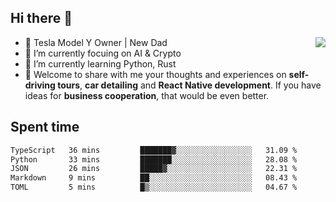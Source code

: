 ## Hi there 👋
<img align="right" src="https://github-readme-stats.vercel.app/api?username=ljunb&show_icons=true&icon_color=CE1D2D&text_color=718096&bg_color=00000000&hide_title=true&hide_border=true" />

- 🚗 Tesla Model Y Owner | New Dad
- 🔭 I’m currently focuing on AI & Crypto
- 🌱 I’m currently learning Python, Rust
- 💬 Welcome to share with me your thoughts and experiences on **self-driving tours**, **car detailing** and **React Native development**. If you have ideas for **business cooperation**, that would be even better.




## Spent time
<!--START_SECTION:waka-->

```txt
TypeScript   36 mins         ███████▓░░░░░░░░░░░░░░░░░   31.09 %
Python       33 mins         ███████░░░░░░░░░░░░░░░░░░   28.08 %
JSON         26 mins         █████▓░░░░░░░░░░░░░░░░░░░   22.31 %
Markdown     9 mins          ██░░░░░░░░░░░░░░░░░░░░░░░   08.43 %
TOML         5 mins          █▒░░░░░░░░░░░░░░░░░░░░░░░   04.67 %
```

<!--END_SECTION:waka-->
